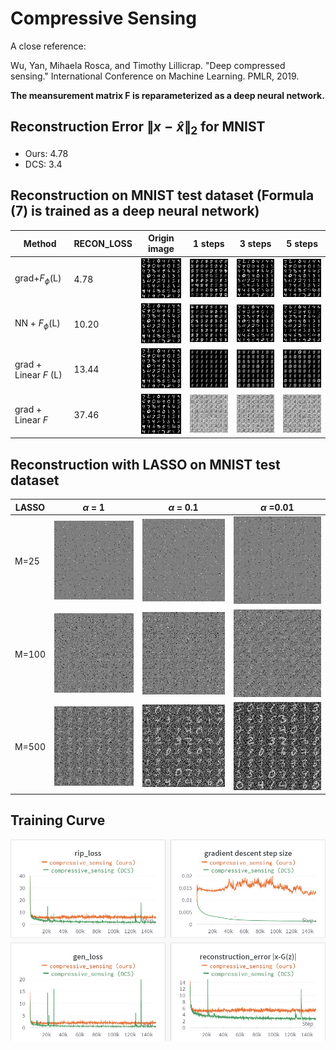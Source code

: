 # Compressive Sensing

A close reference: 

Wu, Yan, Mihaela Rosca, and Timothy Lillicrap. "Deep compressed sensing." International Conference on Machine Learning. PMLR, 2019.

**The meansurement matrix F is reparameterized as a deep neural network.**

## Reconstruction Error $\lVert x-\hat{x}\rVert_2$ for MNIST
- Ours: 4.78
- DCS: 3.4

## Reconstruction on MNIST test dataset (Formula (7) is trained as a deep neural network)

|Method|RECON_LOSS|Origin image| 1 steps|3 steps | 5 steps|
|-------| ----|------- | -----|------ |-----|
|grad+$F_\phi$(L)|4.78|![alt_text](./fig/origin.png)|![alt_text](./fig/reconstruction_0.png)|![alt_text](./fig/reconstruction_3.png)|![alt_text](./fig/reconstruction_5.png)|
|NN + $F_\phi$(L)|10.20|![alt_text](./fig/origin.png)|![alt_text](./fig/reconstruction_0_nn.png)|![alt_text](./fig/reconstruction_3_nn.png)|![alt_text](./fig/reconstruction_5_nn.png)|
|grad + Linear $F$ (L)|13.44|![alt_text](./fig/origin.png)|![alt_text](./fig/reconstruction_0_linear_F_optim.png)|![alt_text](./fig/reconstruction_3_linear_F_optim.png)|![alt_text](./fig/reconstruction_5_linear_F_optim.png)|
|grad + Linear $F$|37.46|![alt_text](./fig/origin.png)|![alt_text](./fig/reconstruction_0_linear_F.png)|![alt_text](./fig/reconstruction_3_linear_F.png)|![alt_text](./fig/reconstruction_5_linear_F.png)|

## Reconstruction with LASSO on MNIST test dataset
|LASSO|$\alpha$ = 1|$\alpha$ = 0.1| $\alpha$ =0.01|
|-------| ----|------- | -----|
|M=25|![alt_text](./fig/lasso/lasso_reconstruction_25_1_last.png)|![alt_text](./fig/lasso/lasso_reconstruction_25_0.1_last.png)|![alt_text](./fig/lasso/lasso_reconstruction_25_0.01_last.png)|
|M=100|![alt_text](./fig/lasso/lasso_reconstruction_100_1_last.png)|![alt_text](./fig/lasso/lasso_reconstruction_100_0.1_last.png)|![alt_text](./fig/lasso/lasso_reconstruction_100_0.01_last.png)|
|M=500|![alt_text](./fig/lasso/lasso_reconstruction_500_1_last.png)|![alt_text](./fig/lasso/lasso_reconstruction_500_0.1_last.png)|![alt_text](./fig/lasso/lasso_reconstruction_500_0.01_last.png)|
## Training Curve
![alt_text](./fig/training_curve.png)
